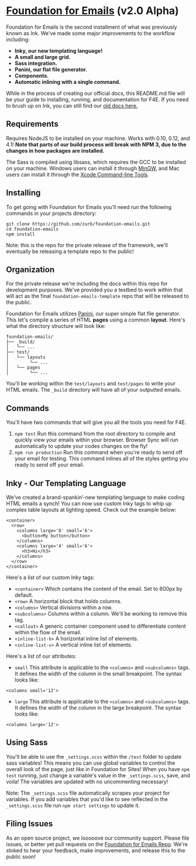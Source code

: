 # [Foundation for Emails](http://foundation.zurb.com/emails) (v2.0 Alpha)

Foundation for Emails is the second installment of what was previously known as Ink. We've made some major improvements to the workflow including:

- **Inky, our new templating language!**
- **A small and large grid.**
- **Sass integration.**
- **Panini, our flat file generator.**
- **Components.**
- **Automatic inlining with a single command.** 

While in the process of creating our official docs, this README.md file will be your guide to installing, running, and documentation for F4E. If you need to brush up on Ink, you can still find our [old docs here.](http://foundation.zurb.com/emails/docs.html)

## Requirements
Requires NodeJS to be installed on your machine. Works with 0.10, 0.12, and 4.1! **Note that parts of our build process will break with NPM 3, due to the changes in how packages are installed.**

The Sass is compiled using libsass, which requires the GCC to be installed on your machine. Windows users can install it through [MinGW](http://www.mingw.org/), and Mac users can install it through the [Xcode Command-line Tools](http://osxdaily.com/2014/02/12/install-command-line-tools-mac-os-x/).

## Installing
To get going with Foundation for Emails you'll need run the following commands in your projects directory:

```
git clone https://github.com/zurb/foundation-emails.git
cd foundation-emails
npm install
```

Note: this is the repo for the private release of the framework, we'll eventually be releasing a template repo to the public!

## Organization
For the private release we're including the docs within this repo for development purposes. We've provided you a testbed to work within that will act as the final `foundation-emails-template` repo that will be released to the public.

Foundation for Emails utilizes [Panini](https://github.com/zurb/panini), our super simple flat file generator. This let's compile a series of HTML **pages**  using a common **layout**. Here's what the directory structure will look like:

```
foundation-emails/
├── _build/
│   └── ...
├── test/
│   └── layouts
│        └── ...
│   └── pages
│        └── ...
```
You'll be working within the `test/layouts` and `test/pages` to write your HTML emails. The `_build` directory will have all of your outputted emails.

## Commands
You'll have two commands that will give you all the tools you need for F4E.

1. `npm test` Run this command from the root directory to compile and quickly view your emails within your browser. Browser Sync will run automatically to update your codes changes on the fly!
2. `npm run production` Run this command when you're ready to send off your email for testing. This command inlines all of the styles getting you ready to send off your email.

## Inky - Our Templating Language
We’ve created a brand-spankin’-new templating language to make coding HTML emails a synch! You can now use custom Inky tags to whip up complex table layouts at lighting speed. Check out the example below:

```
<container>
  <row>
    <columns large='8' small='6'>
      <button>My button</button>
    </columns>
    <columns large='4' small='6'>
      <h3>Hi</h3>
    </columns>
  </row>
</container>
```

Here's a list of our custom Inky tags:

- `<container>` Which contains the content of the email. Set to 600px by default.
- `<row>` A horizontal block that holds columns.
- `<columns>` Vertical divisions within a row.
- `<subcolumns>` Columns within a column. We'll be working to remove this tag.
- `<callout>` A generic container component used to differentiate content within the flow of the email.
- `<inline-list-h>` A horizontal inline list of elements.
- `<inline-list-v>` A vertical inline list of elements.


Here's a list of our attributes:

- `small` This attribute is applicable to the `<columns>` and `<subcolumns>` tags. It defines the width of the column in the small breakpoint. The syntax looks like:

```
<columns small='12'>
```
- `large` This attribute is applicable to the `<columns>` and `<subcolumns>` tags. It defines the width of the column in the large breakpoint. The syntax looks like:

```
<columns large='12'>
```

## Using Sass
You'll be able to use the `_settings.scss` within the `/test` folder to update sass variables! This means you can use global variables to control the overall look of the page, just like in Foundation for Sites! When you have `npm test` running, just change a variable's value in the `_settings.scss`, save, and voila! The variables are updated with no uncommenting necessary!

Note: The `_settings.scss` file automatically scrapes your project for variables. If you add variables that you'd like to see reflected in the `_settings.scss` file run `npm start settings` to update it.

## Filing Issues
As an open source project, we looooove our community support. Please file issues, or better yet pull requests on the [Foundation for Emails Repo](https://github.com/zurb/foundation-emails). We're stoked to hear your feedback, make improvements, and release this to the public soon!

